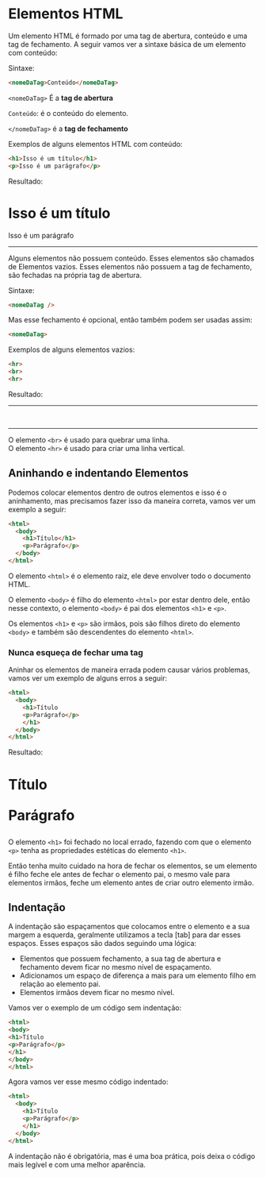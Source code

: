 
# Elementos HTML

Um elemento HTML é formado por uma tag de abertura, conteúdo e uma tag de fechamento. A seguir vamos ver a sintaxe básica de um elemento com conteúdo:

Sintaxe:

```html
<nomeDaTag>Conteúdo</nomeDaTag>
```

`<nomeDaTag>` É a **tag de abertura**

`Conteúdo`: é o conteúdo do elemento.

`</nomeDaTag>` é a **tag de fechamento**


Exemplos de alguns elementos HTML com conteúdo:

```html
<h1>Isso é um título</h1>
<p>Isso é um parágrafo</p>
```

Resultado:

<h1>Isso é um título</h1>
<p>Isso é um parágrafo</p>

---

Alguns elementos não possuem conteúdo. Esses elementos são chamados de Elementos vazios. Esses elementos não possuem a tag de fechamento, são fechadas na própria tag de abertura.

Sintaxe:

```html
<nomeDaTag />
```

Mas esse fechamento é opcional, então também podem ser usadas assim:

```html
<nomeDaTag>
```

Exemplos de alguns elementos vazios:

```html
<hr>
<br>
<hr>
```

Resultado:
<hr>
<br>
<hr>

O elemento `<br>` é usado para quebrar uma linha.  
O elemento `<hr>` é usado para criar uma linha vertical.

## Aninhando e indentando Elementos

Podemos colocar elementos dentro de outros elementos e isso é o aninhamento, mas precisamos fazer isso da maneira correta, vamos ver um exemplo a seguir:

```html
<html>
  <body>
    <h1>Título</h1>
    <p>Parágrafo</p>
  </body>
</html>
```

O elemento `<html>` é o elemento raiz, ele deve envolver todo o documento HTML.

O elemento `<body>` é filho do elemento `<html>` por estar dentro dele, então nesse contexto, o elemento `<body>` é pai dos elementos `<h1>` e `<p>`.

Os elementos `<h1>` e `<p>` são irmãos, pois são filhos direto do elemento `<body>` e também são descendentes do elemento `<html>`.

### Nunca esqueça de fechar uma tag

Aninhar os elementos de maneira errada podem causar vários problemas, vamos ver um exemplo de alguns erros a seguir:

```html
<html>
  <body>
    <h1>Título
    <p>Parágrafo</p>
    </h1>
  </body>
</html>
```

Resultado:

<html>
  <body>
    <h1>Título
    <p>Parágrafo</p>
    </h1>
  </body>
</html>

O elemento `<h1>` foi fechado no local errado, fazendo com que o elemento `<p>` tenha as propriedades estéticas do elemento `<h1>`.

Então tenha muito cuidado na hora de fechar os elementos, se um elemento é filho feche ele antes de fechar o elemento pai, o mesmo vale para elementos irmãos, feche um elemento antes de criar outro elemento irmão.

## Indentação

A indentação são espaçamentos que colocamos entre o elemento e a sua margem a esquerda, geralmente utilizamos a tecla [tab] para dar esses espaços. Esses espaços são dados seguindo uma lógica:

  * Elementos que possuem fechamento, a sua tag de abertura e fechamento devem ficar no mesmo nível de espaçamento.
  * Adicionamos um espaço de diferença a mais para um elemento filho em relação ao elemento pai.
  * Elementos irmãos devem ficar no mesmo nível.

Vamos ver o exemplo de um código sem indentação:

```html
<html>
<body>
<h1>Título
<p>Parágrafo</p>
</h1>
</body>
</html>
```

Agora vamos ver esse mesmo código indentado:

```html
<html>
  <body>
    <h1>Título
    <p>Parágrafo</p>
    </h1>
  </body>
</html>
```

A indentação não é obrigatória, mas é uma boa prática, pois deixa o código mais legível e com uma melhor aparência.
